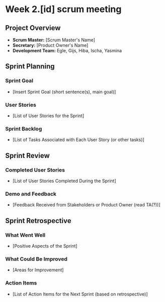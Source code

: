 # Week 2.[id] scrum meeting

## Project Overview

- **Scrum Master:** [Scrum Master's Name]
- **Secretary:** [Product Owner's Name]
- **Development Team:** Egle, Gijs, Hiba, Ischa, Yasmina

## Sprint Planning

### Sprint Goal

- [Insert Sprint Goal (short sentence(s), main goal)]

### User Stories

- [List of User Stories for the Sprint]

### Sprint Backlog

- [List of Tasks Associated with Each User Story (or other tasks)]


## Sprint Review

### Completed User Stories

- [List of User Stories Completed During the Sprint]

### Demo and Feedback

- [Feedback Received from Stakeholders or Product Owner (read TA(?))]

## Sprint Retrospective

### What Went Well

- [Positive Aspects of the Sprint]

### What Could Be Improved

- [Areas for Improvement]

### Action Items

- [List of Action Items for the Next Sprint (based on retrospective)]

